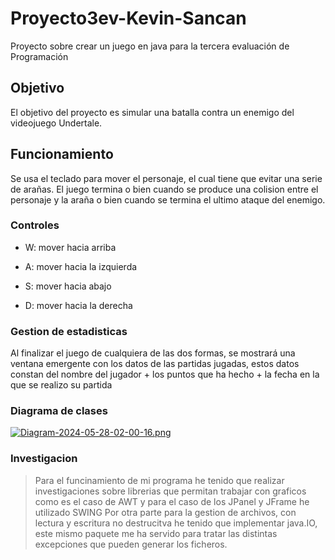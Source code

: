 # Proyecto3ev-Kevin-Sancan
Proyecto sobre crear un juego en java para la tercera evaluación de Programación

## Objetivo

El objetivo del proyecto es simular una batalla contra un enemigo del videojuego Undertale.

## Funcionamiento

Se usa el teclado para mover el personaje, el cual tiene que evitar una serie de arañas. El juego termina o bien cuando se produce una colision
entre el personaje y la araña o bien cuando se termina el ultimo ataque del enemigo.

### Controles

- W: mover hacia arriba

- A: mover hacia la izquierda

- S: mover hacia abajo

- D: mover hacia la derecha

### Gestion de estadisticas

Al finalizar el juego de cualquiera de las dos formas, se mostrará una ventana emergente con los datos de las partidas jugadas,
estos datos constan del nombre del jugador + los puntos que ha hecho + la fecha en la que se realizo su partida 

### Diagrama de clases

[![Diagram-2024-05-28-02-00-16.png](https://i.postimg.cc/9fVhkQTS/Diagram-2024-05-28-02-00-16.png)](https://postimg.cc/pm04hxsY)

### Investigacion

> Para el funcinamiento de mi programa he tenido que realizar investigaciones sobre librerias que permitan trabajar con graficos como es el caso de AWT y para el caso de los JPanel y JFrame he utilizado SWING
> Por otra parte para la gestion de archivos, con lectura y escritura no destrucitva he tenido que implementar java.IO, este mismo paquete me ha servido para tratar las distintas excepciones que pueden generar los ficheros.
